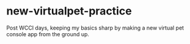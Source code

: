 # new-virtualpet-practice
Post WCCI days, keeping my basics sharp by making a new virtual pet console app from the ground up.
